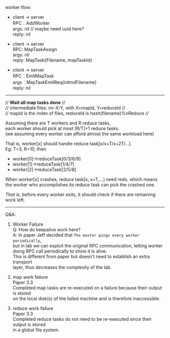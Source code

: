 worker flow:

- client  →   server   
  RPC：AddWorker   
  args: nil // maybe need uuid here?   
  reply: nil   

- client  →   server   
  RPC: MapTaskAssign   
  args: nil   
  reply: MapTask{Filename, mapTaskId}   

- client  →   server   
  RPC：EmitMapTask   
  args：MapTaskEmitReq{intmdFilename}   
  reply: nil   

************************************************************************
// ******Wait all map tasks done****** //   
// intermediate files: mr-X-Y, with X=mapId, Y=reduceId  //   
// mapId is the index of files, reduceId is hash(filename)%nReduce //    

Assuming there are T workers and R reduce tasks,   
each worker should pick at most [R/T]+1 reduce tasks.   
(we assuming every worker can afford almost the same workload here)   

That is, worker[x] should handle reduce task[x/x+T/x+2T/...].  
Eg: T=3, R=10, then    
  - worker[0]->reduceTask[0/3/6/9]   
  - worker[1]->reduceTask[1/4/7]
  - worker[2]->reduceTask[2/5/8]

When worker[x] crashes, reduce task[x, x+T,...] need redo, which means   
the worker who accomplishes its reduce task can pick the crashed one.

*That is*, before every worker exits, it should check if there are remaining
work left.
************************************************************************
Q&A:
1. Worker Failure   
Q: How do keepalive work here?   
A: In paper Jeff decided that `The master pings every worker periodically`,   
   but in lab we can exploit the original RPC communication, letting worker    
   doing RPC call periodically to show it is alive.      
   This is different from paper but doesn't need to establish an extra transport   
   layer, thus decreases the complexity of the lab.   
   
2. map work failure   
  Paper 3.3   
  Completed map tasks are re-executed on a failure because their output is stored   
  on the local disk(s) of the failed machine and is therefore inaccessible.

3. reduce work failure   
  Paper 3.3   
  Completed reduce tasks do not need to be re-executed since their output is stored   
  in a global file system.

  
  












